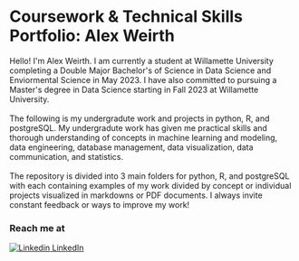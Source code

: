 # Coursework & Technical Skills Portfolio: Alex Weirth

<div>
    <p>
      Hello! I'm Alex Weirth. I am currently a student at Willamette University completing a Double Major Bachelor's of Science in Data Science and
      Enviormental Science in May 2023. I have also committed to pursuing a Master's degree in Data Science starting in Fall 2023 at Willamette University.
      <br><br>
      The following is my undergradute work and projects in python, R, and postgreSQL. My undergradute work has given me practical skills and thorough
      understanding of concepts in machine learning and modeling, data engineering, database management, data visualization, data communication, and
      statistics.
      <br><br>
      The repository is divided into 3 main folders for python, R, and postgreSQL with each containing examples of my work divided by concept or individual
      projects visualized in markdowns or PDF documents. I always invite constant feedback or ways to improve my work!
    </p>
</div>

### Reach me at
[![Linkedin](https://i.stack.imgur.com/gVE0j.png) LinkedIn](https://www.linkedin.com/in/alex-weirth-7a6b90207/)
